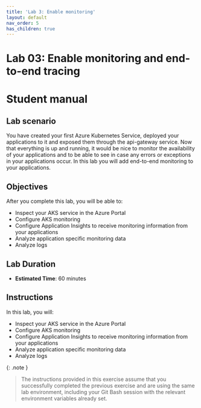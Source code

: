 ```yaml
---
title: 'Lab 3: Enable monitoring'
layout: default
nav_order: 5
has_children: true
---
```


# Lab 03: Enable monitoring and end-to-end tracing

# Student manual

## Lab scenario

You have created your first Azure Kubernetes Service, deployed your applications to it and exposed them through the api-gateway service. Now that everything is up and running, it would be nice to monitor the availability of your applications and to be able to see in case any errors or exceptions in your applications occur. In this lab you will add end-to-end monitoring to your applications. 

## Objectives

After you complete this lab, you will be able to:

- Inspect your AKS service in the Azure Portal
- Configure AKS monitoring
- Configure Application Insights to receive monitoring information from your applications
- Analyze application specific monitoring data
- Analyze logs

## Lab Duration

- **Estimated Time**: 60 minutes

## Instructions

In this lab, you will:

- Inspect your AKS service in the Azure Portal
- Configure AKS monitoring
- Configure Application Insights to receive monitoring information from your applications
- Analyze application specific monitoring data
- Analyze logs

{: .note }
> The instructions provided in this exercise assume that you successfully completed the previous exercise and are using the same lab environment, including your Git Bash session with the relevant environment variables already set.

